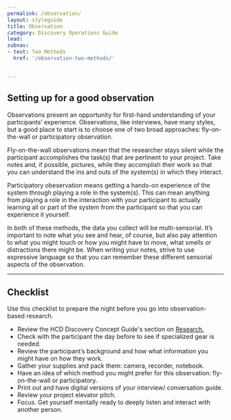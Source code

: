 ```yaml
---
permalink: /observation/
layout: styleguide
title: Observation
category: Discovery Operations Guide
lead:
subnav:
- text: Two Methods
  href: '/observation-two-methods/'


---
```



## Setting up for a good observation

Observations present an opportunity for first-hand understanding of your participants’ experience. Observations, like interviews, have many styles, but a good place to start is to choose one of two broad approaches: fly-on-the-wall or participatory observation.

Fly-on-the-wall observations mean that the researcher stays silent while the participant accomplishes the task(s) that are pertinent to your project. Take notes and, if possible, pictures, while they accomplish their work so that you can understand the ins and outs of the system(s) in which they interact.

Participatory obeservation means getting a hands-on experience of the system through playing a role in the system(s). This can mean anything from playing a role in the interaction with your participant to actually learning all or part of the system from the participant so that you can experience it yourself.

In both of these methods, the data you collect will be multi-sensorial. It’s important to note what you see and hear, of course, but also pay attention to what you might touch or how you might have to move, what smells or distractions there might be. When writing your notes, strive to use expressive language so that you can remember these different sensorial aspects of the observation.

***

## Checklist

Use this checklist to prepare the night before you go into observation-based research.

- Review the HCD Discovery Concept Guide's section on <a href= "https://the-lab-at-opm.github.io/HCD-Design-Concept-Guide/during/">Research.</a>
- Check with the participant the day before to see if specialized gear is needed.
- Review the participant’s background and how what information you might have on how they work.
- Gather your supplies and pack them: camera, recorder, notebook.
- Have an idea of which method you might prefer for this observation: fly-on-the-wall or participatory.
- Print out and have digital versions of your interview/ conversation guide.
- Review your project elevator pitch.
- Focus. Get yourself mentally ready to deeply listen and interact with another person.
